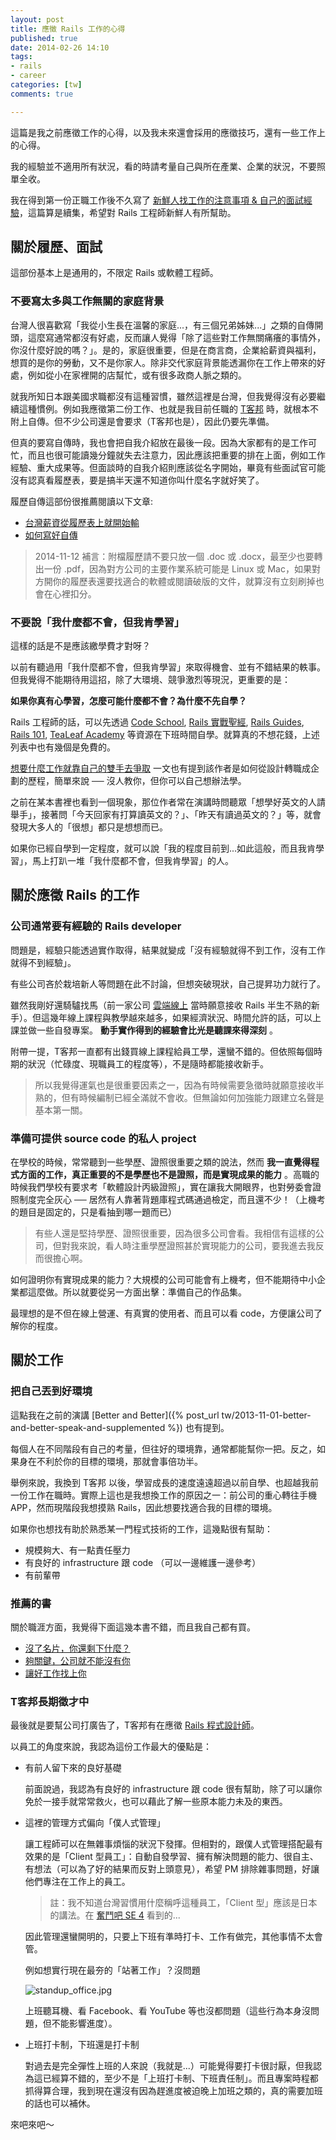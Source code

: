 ```yaml
---
layout: post
title: 應徵 Rails 工作的心得
published: true
date: 2014-02-26 14:10
tags:
- rails
- career
categories: [tw]
comments: true

---
```

這篇是我之前應徵工作的心得，以及我未來還會採用的應徵技巧，還有一些工作上的心得。

我的經驗並不適用所有狀況，看的時請考量自己與所在產業、企業的狀況，不要照單全收。

我在得到第一份正職工作後不久寫了 [新鮮人找工作的注意事項 & 自己的面試經驗](http://littlebmix.blogspot.tw/2011/09/blog-post.html)，這篇算是續集，希望對 Rails 工程師新鮮人有所幫助。

## 關於履歷、面試

這部份基本上是通用的，不限定 Rails 或軟體工程師。

### 不要寫太多與工作無關的家庭背景

台灣人很喜歡寫「我從小生長在溫馨的家庭...，有三個兄弟姊妹...」之類的自傳開頭，這麼寫通常都沒有好處，反而讓人覺得「除了這些對工作無關痛癢的事情外，你沒什麼好說的嗎？」。是的，家庭很重要，但是在商言商，企業給薪資與福利，想買的是你的勞動，又不是你家人。除非交代家庭背景能透漏你在工作上帶來的好處，例如從小在家裡開的店幫忙，或有很多政商人脈之類的。

就我所知日本跟美國求職都沒有這種習慣，雖然這裡是台灣，但我覺得沒有必要繼續這種慣例。例如我應徵第二份工作、也就是我目前任職的 [T客邦](http://www.techbang.com/) 時，就根本不附上自傳。但不少公司還是會要求（T客邦也是），因此仍要先準備。

但真的要寫自傳時，我也會把自我介紹放在最後一段。因為大家都有的是工作可忙，而且也很可能讀幾分鐘就失去注意力，因此應該把重要的排在上面，例如工作經驗、重大成果等。但面談時的自我介紹則應該從名字開始，畢竟有些面試官可能沒有認真看履歷表，要是搞半天還不知道你叫什麼名字就好笑了。

履歷自傳這部份很推薦閱讀以下文章:

* [台灣薪資從履歷表上就開始輸](http://accrcw75.pixnet.net/blog/post/53350970)
* [如何寫好自傳](http://www.projectup.net/blog/index.php?option=com_content&view=article&id=6539%3A2011-10-05-19-36-02&Itemid=25)

> 2014-11-12 補言：附檔履歷請不要只放一個 .doc 或 .docx，最至少也要轉出一份 .pdf，因為對方公司的主要作業系統可能是 Linux 或 Mac，如果對方開你的履歷表還要找適合的軟體或閱讀破版的文件，就算沒有立刻刷掉也會在心裡扣分。

### 不要說「我什麼都不會，但我肯學習」

這樣的話是不是應該繳學費才對呀？

以前有聽過用「我什麼都不會，但我肯學習」來取得機會、並有不錯結果的軼事。但我覺得不能期待用這招，除了大環境、競爭激烈等現況，更重要的是：

**如果你真有心學習，怎麼可能什麼都不會？為什麼不先自學？**

Rails 工程師的話，可以先透過 [Code School](https://www.codeschool.com/), [Rails 實戰聖經](http://ihower.tw/rails3/), [Rails Guides](http://guides.rubyonrails.org/), [Rails 101](http://rails-101.logdown.com/), [TeaLeaf Academy](https://www.gotealeaf.com/) 等資源在下班時間自學。就算真的不想花錢，上述列表中也有幾個是免費的。

[想要什麼工作就靠自己的雙手去爭取](http://norika.tw/?p=2218) 一文也有提到該作者是如何從設計轉職成企劃的歷程，簡單來說 ── 沒人教你，但你可以自己想辦法學。

之前在某本書裡也看到一個現象，那位作者常在演講時問聽眾「想學好英文的人請舉手」，接著問「今天回家有打算讀英文的？」、「昨天有讀過英文的？」等，就會發現大多人的「很想」都只是想想而已。

如果你已經自學到一定程度，就可以說「我的程度目前到...如此這般，而且我肯學習」，馬上打趴一堆「我什麼都不會，但我肯學習」的人。

## 關於應徵 Rails 的工作

### 公司通常要有經驗的 Rails developer

問題是，經驗只能透過實作取得，結果就變成「沒有經驗就得不到工作，沒有工作就得不到經驗」。

有些公司吝於栽培新人等問題在此不討論，但想突破現狀，自己提昇功力就行了。

雖然我剛好還騎驢找馬（前一家公司 [雲端線上](http://cloudonline.com.tw/?lang=zh-hant) 當時願意接收 Rails 半生不熟的新手）。但這幾年線上課程與教學越來越多，如果經濟狀況、時間允許的話，可以上課並做一些自發專案。 **動手實作得到的經驗會比光是聽課來得深刻** 。

附帶一提，T客邦一直都有出錢買線上課程給員工學，還蠻不錯的。但依照每個時期的狀況（忙碌度、現職員工的程度等），不是隨時都能接收新手。

> 所以我覺得運氣也是很重要因素之一，因為有時候需要急徵時就願意接收半熟的，但有時候編制已經全滿就不會收。但無論如何加強能力跟建立名聲是基本第一關。

### 準備可提供 source code 的私人 project

在學校的時候，常常聽到一些學歷、證照很重要之類的說法，然而 **我一直覺得程式方面的工作，真正重要的不是學歷也不是證照，而是實現成果的能力** 。高職的時候我們學校有要求考「軟體設計丙級證照」，實在讓我大開眼界，也對勞委會證照制度完全灰心 ── 居然有人靠著背題庫程式碼通過檢定，而且還不少！（上機考的題目是固定的，只是看抽到哪一題而已）

> 有些人還是堅持學歷、證照很重要，因為很多公司會看。我相信有這樣的公司，但對我來說，看人時注重學歷證照甚於實現能力的公司，要我進去我反而很擔心啊。

如何證明你有實現成果的能力？大規模的公司可能會有上機考，但不能期待中小企業都這麼做。所以就要從另一方面出擊：準備自己的作品集。

最理想的是不但在線上營運、有真實的使用者、而且可以看 code，方便讓公司了解你的程度。

## 關於工作

### 把自己丟到好環境

這點我在之前的演講 [Better and Better]({% post_url tw/2013-11-01-better-and-better-speak-and-supplemented %}) 也有提到。

每個人在不同階段有自己的考量，但往好的環境靠，通常都能幫你一把。反之，如果身在不利於你的目標的環境，那就會事倍功半。

舉例來說，我換到 T客邦 以後，學習成長的速度遠遠超過以前自學、也超越我前一份工作在職時。實際上這也是我想換工作的原因之一：前公司的重心轉往手機 APP，然而現階段我想摸熟 Rails，因此想要找適合我的目標的環境。

如果你也想找有助於熟悉某一門程式技術的工作，這幾點很有幫助：

* 規模夠大、有一點責任壓力
* 有良好的 infrastructure 跟 code （可以一邊維護一邊參考）
* 有前輩帶

### 推薦的書

關於職涯方面，我覺得下面這幾本書不錯，而且我自己都有買。

* [沒了名片，你還剩下什麼？](http://www.books.com.tw/exep/assp.php/bruceli/products/0010624132)
* [夠關鍵，公司就不能沒有你](http://www.books.com.tw/exep/assp.php/bruceli/products/0010520893)
* [讓好工作找上你](http://www.books.com.tw/exep/assp.php/bruceli/products/0010470387)

### T客邦長期徵才中

最後就是要幫公司打廣告了，T客邦有在應徵 [Rails 程式設計師](http://jobs.inside.com.tw/jobs/2058-rails-%E7%A8%8B%E5%BC%8F%E8%A8%AD%E8%A8%88%E5%B8%AB-t%E5%AE%A2%E9%82%A6%E5%9F%8E%E9%82%A6%E6%96%87%E5%8C%96%E4%BA%8B%E6%A5%AD%E8%82%A1%E4%BB%BD%E6%9C%89%E9%99%90%E5%85%AC%E5%8F%B8)。

以員工的角度來說，我認為這份工作最大的優點是：

* 有前人留下來的良好基礎

  前面說過，我認為有良好的 infrastructure 跟 code 很有幫助，除了可以讓你免於一接手就常常救火，也可以藉此了解一些原本能力未及的東西。

* 這裡的管理方式偏向「僕人式管理」

  讓工程師可以在無雜事煩惱的狀況下發揮。但相對的，跟僕人式管理搭配最有效果的是「Client 型員工」：自動自發學習、擁有解決問題的能力、很自主、有想法（可以為了好的結果而反對上頭意見），希望 PM 排除雜事問題，好讓他們專注在工作上的員工。

  > 註：我不知道台灣習慣用什麼稱呼這種員工，「Client 型」應該是日本的講法。在 [奮鬥吧 SE 4](http://www.books.com.tw/exep/assp.php/bruceli/products/0010518350) 看到的...

  因此管理還蠻開明的，只要上下班有準時打卡、工作有做完，其他事情不太會管。

  例如想實行現在最夯的「站著工作」？沒問題

  ![standup_office.jpg](http://user-image.logdown.io/user/82/blog/82/post/178895/P3OVl4TXRqmDPbfrmocH_2014-02-18%2011.46.46.jpg)

  上班聽耳機、看 Facebook、看 YouTube 等也沒都問題（這些行為本身沒問題，但不能影響進度）。

* 上班打卡制，下班還是打卡制

  對過去是完全彈性上班的人來說（我就是...）可能覺得要打卡很討厭，但我認為這已經算不錯的，至少不是「上班打卡制、下班責任制」。而且專案時程都抓得算合理，我到現在還沒有因為趕進度被迫晚上加班之類的，真的需要加班的話也可以補休。

來吧來吧～
